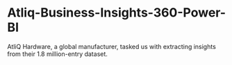 # Atliq-Business-Insights-360-Power-BI
AtliQ Hardware, a global manufacturer, tasked us with extracting insights from their 1.8 million-entry dataset.
